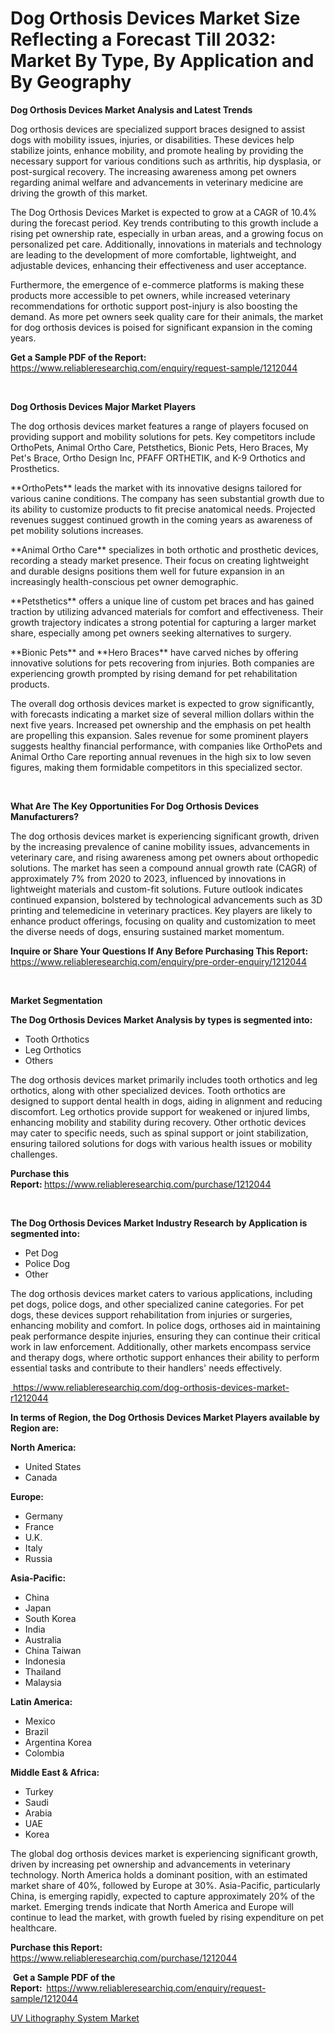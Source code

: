 <p><h1>Dog Orthosis Devices Market Size Reflecting a Forecast Till 2032: Market By Type, By Application and By Geography</h1></p><p><strong>Dog Orthosis Devices Market Analysis and Latest Trends</strong></p>
<p><p>Dog orthosis devices are specialized support braces designed to assist dogs with mobility issues, injuries, or disabilities. These devices help stabilize joints, enhance mobility, and promote healing by providing the necessary support for various conditions such as arthritis, hip dysplasia, or post-surgical recovery. The increasing awareness among pet owners regarding animal welfare and advancements in veterinary medicine are driving the growth of this market.</p><p>The Dog Orthosis Devices Market is expected to grow at a CAGR of 10.4% during the forecast period. Key trends contributing to this growth include a rising pet ownership rate, especially in urban areas, and a growing focus on personalized pet care. Additionally, innovations in materials and technology are leading to the development of more comfortable, lightweight, and adjustable devices, enhancing their effectiveness and user acceptance.</p><p>Furthermore, the emergence of e-commerce platforms is making these products more accessible to pet owners, while increased veterinary recommendations for orthotic support post-injury is also boosting the demand. As more pet owners seek quality care for their animals, the market for dog orthosis devices is poised for significant expansion in the coming years.</p></p>
<p><strong>Get a Sample PDF of the Report:&nbsp;</strong> <a href="https://www.reliableresearchiq.com/enquiry/request-sample/1212044?utm_campaign=3080&utm_medium=2&utm_source=Github&utm_content=ia&utm_term=24032025&utm_id=dog-orthosis-devices">https://www.reliableresearchiq.com/enquiry/request-sample/1212044</a></p>
<p>&nbsp;</p>
<p><strong>Dog Orthosis Devices Major Market Players</strong></p>
<p><p>The dog orthosis devices market features a range of players focused on providing support and mobility solutions for pets. Key competitors include OrthoPets, Animal Ortho Care, Petsthetics, Bionic Pets, Hero Braces, My Pet's Brace, Ortho Design Inc, PFAFF ORTHETIK, and K-9 Orthotics and Prosthetics.</p><p>**OrthoPets** leads the market with its innovative designs tailored for various canine conditions. The company has seen substantial growth due to its ability to customize products to fit precise anatomical needs. Projected revenues suggest continued growth in the coming years as awareness of pet mobility solutions increases.</p><p>**Animal Ortho Care** specializes in both orthotic and prosthetic devices, recording a steady market presence. Their focus on creating lightweight and durable designs positions them well for future expansion in an increasingly health-conscious pet owner demographic.</p><p>**Petsthetics** offers a unique line of custom pet braces and has gained traction by utilizing advanced materials for comfort and effectiveness. Their growth trajectory indicates a strong potential for capturing a larger market share, especially among pet owners seeking alternatives to surgery.</p><p>**Bionic Pets** and **Hero Braces** have carved niches by offering innovative solutions for pets recovering from injuries. Both companies are experiencing growth prompted by rising demand for pet rehabilitation products.</p><p>The overall dog orthosis devices market is expected to grow significantly, with forecasts indicating a market size of several million dollars within the next five years. Increased pet ownership and the emphasis on pet health are propelling this expansion. Sales revenue for some prominent players suggests healthy financial performance, with companies like OrthoPets and Animal Ortho Care reporting annual revenues in the high six to low seven figures, making them formidable competitors in this specialized sector.</p></p>
<p>&nbsp;</p>
<p><strong>What Are The Key Opportunities For Dog Orthosis Devices Manufacturers?</strong></p>
<p><p>The dog orthosis devices market is experiencing significant growth, driven by the increasing prevalence of canine mobility issues, advancements in veterinary care, and rising awareness among pet owners about orthopedic solutions. The market has seen a compound annual growth rate (CAGR) of approximately 7% from 2020 to 2023, influenced by innovations in lightweight materials and custom-fit solutions. Future outlook indicates continued expansion, bolstered by technological advancements such as 3D printing and telemedicine in veterinary practices. Key players are likely to enhance product offerings, focusing on quality and customization to meet the diverse needs of dogs, ensuring sustained market momentum.</p></p>
<p><strong>Inquire or Share Your Questions If Any Before Purchasing This Report:</strong> <a href="https://www.reliableresearchiq.com/enquiry/pre-order-enquiry/1212044?utm_campaign=3080&utm_medium=2&utm_source=Github&utm_content=ia&utm_term=24032025&utm_id=dog-orthosis-devices">https://www.reliableresearchiq.com/enquiry/pre-order-enquiry/1212044</a></p>
<p>&nbsp;</p>
<p><strong>Market Segmentation</strong></p>
<p><strong>The Dog Orthosis Devices Market Analysis by types is segmented into:</strong></p>
<p><ul><li>Tooth Orthotics</li><li>Leg Orthotics</li><li>Others</li></ul></p>
<p><p>The dog orthosis devices market primarily includes tooth orthotics and leg orthotics, along with other specialized devices. Tooth orthotics are designed to support dental health in dogs, aiding in alignment and reducing discomfort. Leg orthotics provide support for weakened or injured limbs, enhancing mobility and stability during recovery. Other orthotic devices may cater to specific needs, such as spinal support or joint stabilization, ensuring tailored solutions for dogs with various health issues or mobility challenges.</p></p>
<p><strong>Purchase this Report:&nbsp;</strong><a href="https://www.reliableresearchiq.com/purchase/1212044?utm_campaign=3080&utm_medium=2&utm_source=Github&utm_content=ia&utm_term=24032025&utm_id=dog-orthosis-devices">https://www.reliableresearchiq.com/purchase/1212044</a></p>
<p>&nbsp;</p>
<p><strong>The Dog Orthosis Devices Market Industry Research by Application is segmented into:</strong></p>
<p><ul><li>Pet Dog</li><li>Police Dog</li><li>Other</li></ul></p>
<p><p>The dog orthosis devices market caters to various applications, including pet dogs, police dogs, and other specialized canine categories. For pet dogs, these devices support rehabilitation from injuries or surgeries, enhancing mobility and comfort. In police dogs, orthoses aid in maintaining peak performance despite injuries, ensuring they can continue their critical work in law enforcement. Additionally, other markets encompass service and therapy dogs, where orthotic support enhances their ability to perform essential tasks and contribute to their handlers' needs effectively.</p></p>
<p><a href="https://www.reliableresearchiq.com/dog-orthosis-devices-market-r1212044?utm_campaign=3080&utm_medium=2&utm_source=Github&utm_content=ia&utm_term=24032025&utm_id=dog-orthosis-devices">&nbsp;https://www.reliableresearchiq.com/dog-orthosis-devices-market-r1212044</a></p>
<p><strong>In terms of Region, the Dog Orthosis Devices Market Players available by Region are:</strong></p>
<p>
    <p> <strong> North America: </strong>
        <ul>
            <li>United States</li>
            <li>Canada</li>
        </ul>
        </p> 
    <p> <strong> Europe: </strong>
        <ul>
            <li>Germany</li>
            <li>France</li>
            <li>U.K.</li>
            <li>Italy</li>
            <li>Russia</li>
        </ul>
        </p> 
    <p> <strong> Asia-Pacific: </strong>
        <ul>
            <li>China</li>
            <li>Japan</li>
            <li>South Korea</li>
            <li>India</li>
            <li>Australia</li>
            <li>China Taiwan</li>
            <li>Indonesia</li>
            <li>Thailand</li>
            <li>Malaysia</li>
        </ul>
        </p> 
    <p> <strong> Latin America: </strong>
        <ul>
            <li>Mexico</li>
            <li>Brazil</li>
            <li>Argentina Korea</li>
            <li>Colombia</li>
        </ul>
        </p> 
    <p> <strong> Middle East & Africa: </strong>
        <ul>
            <li>Turkey</li>
            <li>Saudi</li>
            <li>Arabia</li>
            <li>UAE</li>
            <li>Korea</li>
        </ul>
    </p>
    </p>
<p><p>The global dog orthosis devices market is experiencing significant growth, driven by increasing pet ownership and advancements in veterinary technology. North America holds a dominant position, with an estimated market share of 40%, followed by Europe at 30%. Asia-Pacific, particularly China, is emerging rapidly, expected to capture approximately 20% of the market. Emerging trends indicate that North America and Europe will continue to lead the market, with growth fueled by rising expenditure on pet healthcare.</p></p>
<p><strong>Purchase this Report: </strong><a href="https://www.reliableresearchiq.com/purchase/1212044?utm_campaign=3080&utm_medium=2&utm_source=Github&utm_content=ia&utm_term=24032025&utm_id=dog-orthosis-devices">https://www.reliableresearchiq.com/purchase/1212044</a></p>
<p>&nbsp;<strong>Get a Sample PDF of the Report:&nbsp;&nbsp;</strong><a href="https://www.reliableresearchiq.com/enquiry/request-sample/1212044?utm_campaign=3080&utm_medium=2&utm_source=Github&utm_content=ia&utm_term=24032025&utm_id=dog-orthosis-devices">https://www.reliableresearchiq.com/enquiry/request-sample/1212044</a></p>
<p><strong></strong></p>
<p><p><a href="https://github.com/memorirummy/Market-Research-Report-List-1/blob/main/uv-lithography-system-market.md?utm_campaign=3080&utm_medium=2&utm_source=Github&utm_content=ia&utm_term=24032025&utm_id=dog-orthosis-devices">UV Lithography System Market</a></p></p>